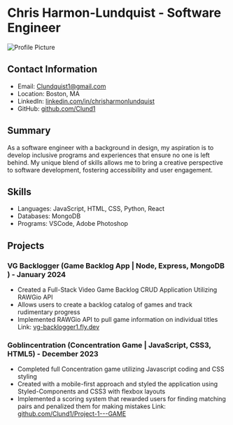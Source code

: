 # Chris Harmon-Lundquist - Software Engineer

![Profile Picture](https://avatars.githubusercontent.com/u/149333009?s=400&u=04bc65682cc14718a1be0eb5a7038d35a4beec14&v=4)

## Contact Information
- Email: Clundquist1@gmail.com
- Location: Boston, MA
- LinkedIn: [linkedin.com/in/chrisharmonlundquist](https://www.linkedin.com/in/chrisharmonlundquist)
- GitHub: [github.com/Clund1](https://github.com/Clund1)

## Summary
As a software engineer with a background in design, my aspiration is to develop inclusive programs and experiences that ensure no one is left behind. My unique blend of skills allows me to bring a creative perspective to software development, fostering accessibility and user engagement.

## Skills
- Languages: JavaScript, HTML, CSS, Python, React
- Databases: MongoDB
- Programs: VSCode, Adobe Photoshop

## Projects

### VG Backlogger (Game Backlog App | Node, Express, MongoDB ) - January 2024
- Created a Full-Stack Video Game Backlog CRUD Application Utilizing RAWGio API
- Allows users to create a backlog catalog of games and track rudimentary progress
- Implemented RAWGio API to pull game information on individual titles
  Link: [vg-backlogger1.fly.dev](https://vg-backlogger1.fly.dev)

### Goblincentration (Concentration Game | JavaScript, CSS3, HTML5) - December 2023
- Completed full Concentration game utilizing Javascript coding and CSS styling
- Created with a mobile-first approach and styled the application using Styled-Components and CSS3 with flexbox layouts
- Implemented a scoring system that rewarded users for finding matching pairs and penalized them for making mistakes
  Link: [github.com/Clund1/Project-1---GAME](https://github.com/Clund1/Project-1---GAME)
